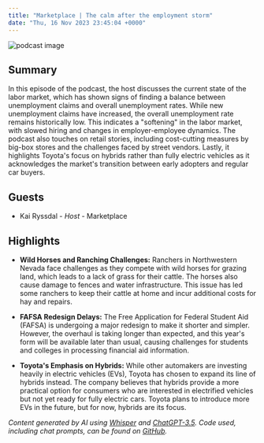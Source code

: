 ```yaml
---
title: "Marketplace | The calm after the employment storm"
date: "Thu, 16 Nov 2023 23:45:04 +0000"
---
```


![podcast image](https://www.marketplace.org/wp-content/uploads/2019/05/MP_show-1.png)

## Summary

In this episode of the podcast, the host discusses the current state of the labor market, which has shown signs of finding a balance between unemployment claims and overall unemployment rates. While new unemployment claims have increased, the overall unemployment rate remains historically low. This indicates a "softening" in the labor market, with slowed hiring and changes in employer-employee dynamics. The podcast also touches on retail stories, including cost-cutting measures by big-box stores and the challenges faced by street vendors. Lastly, it highlights Toyota's focus on hybrids rather than fully electric vehicles as it acknowledges the market's transition between early adopters and regular car buyers.

## Guests

- Kai Ryssdal - _Host_ - Marketplace

## Highlights

- **Wild Horses and Ranching Challenges:** Ranchers in Northwestern Nevada face challenges as they compete with wild horses for grazing land, which leads to a lack of grass for their cattle. The horses also cause damage to fences and water infrastructure. This issue has led some ranchers to keep their cattle at home and incur additional costs for hay and repairs.

- **FAFSA Redesign Delays:** The Free Application for Federal Student Aid (FAFSA) is undergoing a major redesign to make it shorter and simpler. However, the overhaul is taking longer than expected, and this year's form will be available later than usual, causing challenges for students and colleges in processing financial aid information.

- **Toyota's Emphasis on Hybrids:** While other automakers are investing heavily in electric vehicles (EVs), Toyota has chosen to expand its line of hybrids instead. The company believes that hybrids provide a more practical option for consumers who are interested in electrified vehicles but not yet ready for fully electric cars. Toyota plans to introduce more EVs in the future, but for now, hybrids are its focus.

_Content generated by AI using [Whisper](https://openai.com/research/whisper) and [ChatGPT-3.5](https://openai.com/blog/chatgpt). Code used, including chat prompts, can be found on [GitHub](https://github.com/dustinbrownman/podcast-parser/blob/main/app/functions.py)._
